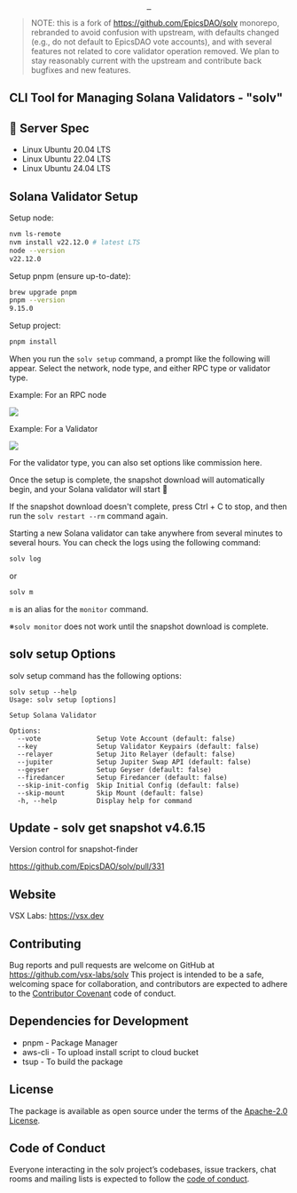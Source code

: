 <p align="center">
  <a aria-label="npm version" href="https://www.npmjs.com/package/@vsx-labs/solv">
    <img alt="" src="https://badgen.net/npm/v/@vsx-labs/solv">
  </a>
  <a aria-label="License" href="https://github.com/vsx-labs/solv/blob/master/LICENSE.txt">
    <img alt="" src="https://badgen.net/badge/license/Apache/blue">
  </a>
    <a aria-label="Code of Conduct" href="https://github.com/vsx-labs/solv/blob/master/CODE_OF_CONDUCT.md">
    <img alt="" src="https://img.shields.io/badge/Contributor%20Covenant-2.1-4baaaa.svg">
  </a>
</p>

> NOTE: this is a fork of https://github.com/EpicsDAO/solv monorepo, rebranded
> to avoid confusion with upstream, with defaults changed (e.g., do not default
> to EpicsDAO vote accounts), and with several features not related to core
> validator operation removed.  We plan to stay reasonably current with the
> upstream and contribute back bugfixes and new features.

## CLI Tool for Managing Solana Validators - "solv"

## 📖 Server Spec

- Linux Ubuntu 20.04 LTS
- Linux Ubuntu 22.04 LTS
- Linux Ubuntu 24.04 LTS

## Solana Validator Setup

Setup node:
```bash
nvm ls-remote
nvm install v22.12.0 # latest LTS
node --version
v22.12.0
```

Setup pnpm (ensure up-to-date):
```bash
brew upgrade pnpm
pnpm --version
9.15.0
```

Setup project:
```bash
pnpm install
```

When you run the `solv setup` command, a prompt like the following will appear.
Select the network, node type, and either RPC type or validator type.

Example: For an RPC node

![](https://storage.googleapis.com/epics-bucket/solv/assets/setup-rpc.png)

Example: For a Validator

![](https://storage.googleapis.com/epics-bucket/solv/assets/setup-jito-v.png)

For the validator type, you can also set options like commission here.

Once the setup is complete, the snapshot download will automatically begin,
and your Solana validator will start 🎊

If the snapshot download doesn't complete, press Ctrl + C to stop,
and then run the `solv restart --rm` command again.

Starting a new Solana validator can take anywhere from several minutes to several hours.
You can check the logs using the following command:

```bash
solv log
```

or

```bash
solv m
```

`m` is an alias for the `monitor` command.

※`solv monitor` does not work until the snapshot download is complete.

## solv setup Options

solv setup command has the following options:

```
solv setup --help
Usage: solv setup [options]

Setup Solana Validator

Options:
  --vote              Setup Vote Account (default: false)
  --key               Setup Validator Keypairs (default: false)
  --relayer           Setup Jito Relayer (default: false)
  --jupiter           Setup Jupiter Swap API (default: false)
  --geyser            Setup Geyser (default: false)
  --firedancer        Setup Firedancer (default: false)
  --skip-init-config  Skip Initial Config (default: false)
  --skip-mount        Skip Mount (default: false)
  -h, --help          Display help for command
```

## Update - solv get snapshot v4.6.15

Version control for snapshot-finder

https://github.com/EpicsDAO/solv/pull/331

## Website

VSX Labs: https://vsx.dev

## Contributing

Bug reports and pull requests are welcome on GitHub at https://github.com/vsx-labs/solv This project is intended to be a safe, welcoming space for collaboration, and contributors are expected to adhere to the [Contributor Covenant](http://contributor-covenant.org) code of conduct.

## Dependencies for Development

- pnpm - Package Manager
- aws-cli - To upload install script to cloud bucket
- tsup - To build the package

## License

The package is available as open source under the terms of the [Apache-2.0 License](https://www.apache.org/licenses/LICENSE-2.0).

## Code of Conduct

Everyone interacting in the solv project’s codebases, issue trackers, chat rooms and mailing lists is expected to follow the [code of conduct](https://github.com/vsx-labs/solv/blob/master/CODE_OF_CONDUCT.md).
